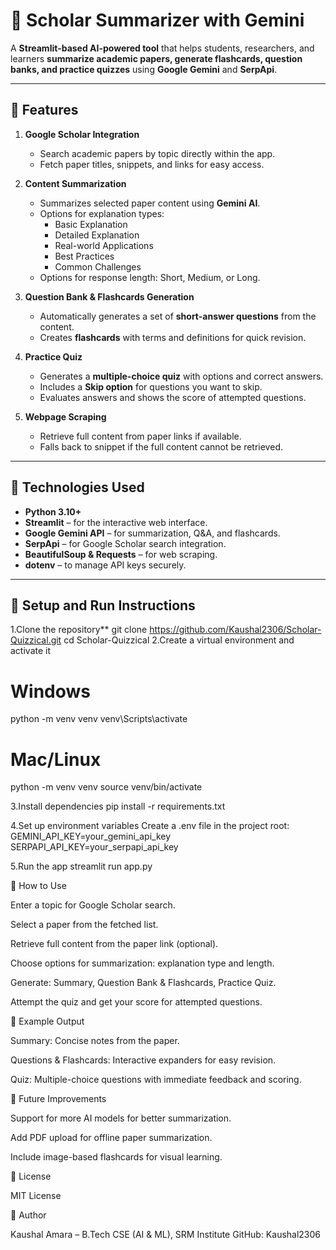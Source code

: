 # 📘 Scholar Summarizer with Gemini

A **Streamlit-based AI-powered tool** that helps students, researchers, and learners **summarize academic papers, generate flashcards, question banks, and practice quizzes** using **Google Gemini** and **SerpApi**.

---

## 🔹 Features

1. **Google Scholar Integration**
   - Search academic papers by topic directly within the app.
   - Fetch paper titles, snippets, and links for easy access.

2. **Content Summarization**
   - Summarizes selected paper content using **Gemini AI**.
   - Options for explanation types:  
     - Basic Explanation  
     - Detailed Explanation  
     - Real-world Applications  
     - Best Practices  
     - Common Challenges  
   - Options for response length: Short, Medium, or Long.

3. **Question Bank & Flashcards Generation**
   - Automatically generates a set of **short-answer questions** from the content.  
   - Creates **flashcards** with terms and definitions for quick revision.  

4. **Practice Quiz**
   - Generates a **multiple-choice quiz** with options and correct answers.  
   - Includes a **Skip option** for questions you want to skip.  
   - Evaluates answers and shows the score of attempted questions.

5. **Webpage Scraping**
   - Retrieve full content from paper links if available.  
   - Falls back to snippet if the full content cannot be retrieved.

---

## 🔹 Technologies Used

- **Python 3.10+**
- **Streamlit** – for the interactive web interface.
- **Google Gemini API** – for summarization, Q&A, and flashcards.
- **SerpApi** – for Google Scholar search integration.
- **BeautifulSoup & Requests** – for web scraping.
- **dotenv** – to manage API keys securely.

---

## 🔹 Setup and Run Instructions

1.Clone the repository**
git clone https://github.com/Kaushal2306/Scholar-Quizzical.git
cd Scholar-Quizzical
2.Create a virtual environment and activate it
# Windows
python -m venv venv
venv\Scripts\activate

# Mac/Linux
python -m venv venv
source venv/bin/activate

3.Install dependencies 
pip install -r requirements.txt

4.Set up environment variables
Create a .env file in the project root:
GEMINI_API_KEY=your_gemini_api_key
SERPAPI_API_KEY=your_serpapi_api_key

5.Run the app
streamlit run app.py

🔹 How to Use

Enter a topic for Google Scholar search.

Select a paper from the fetched list.

Retrieve full content from the paper link (optional).

Choose options for summarization: explanation type and length.

Generate: Summary, Question Bank & Flashcards, Practice Quiz.

Attempt the quiz and get your score for attempted questions.

🔹 Example Output

Summary: Concise notes from the paper.

Questions & Flashcards: Interactive expanders for easy revision.

Quiz: Multiple-choice questions with immediate feedback and scoring.

🔹 Future Improvements

Support for more AI models for better summarization.

Add PDF upload for offline paper summarization.

Include image-based flashcards for visual learning.

🔹 License

MIT License

🔹 Author

Kaushal Amara – B.Tech CSE (AI & ML), SRM Institute
GitHub: Kaushal2306

